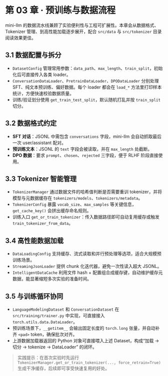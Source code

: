 # 第 03 章 · 预训练与数据流程

mini-llm 的数据流水线兼顾了实验便利性与工程可扩展性。本章会从数据格式、Tokenizer 管理、到高性能加载逐步展开，配合 `src/data` 与 `src/tokenizer` 目录阅读效果更佳。

## 3.1 数据配置与拆分
- `DatasetConfig` 管理常用参数：`data_path`、`max_length`、`train_split`，初始化后可直接传入各类 loader。
- `ConversationDataLoader`、`PretrainDataLoader`、`DPODataLoader` 分别处理 SFT、纯文本预训练、偏好数据。每个 loader 都会在 `load_*` 方法里打印样本统计，方便快速校验数据质量。
- 训练/验证划分使用 `get_train_test_split`，默认随机打乱并按 `train_split` 切分。

## 3.2 数据格式约定
- **SFT 对话**：JSONL 中需包含 `conversations` 字段，mini-llm 会自动抓取最后一次 user/assistant 配对。
- **预训练文本**：JSONL 的 `text` 字段会被读取，并在 `max_length` 处截断。
- **DPO 数据**：要求 `prompt`、`chosen`、`rejected` 三字段，便于 RLHF 阶段直接使用。

## 3.3 Tokenizer 智能管理
- `TokenizerManager` 通过数据文件的哈希值判断是否需要重训 tokenizer，并将模型与元数据缓存在 `tokenizers/models`、`tokenizers/metadata`。
- `TokenizerConfig` 暴露 `vocab_size`、`max_samples` 等关键信息，`get_cache_key()` 会拼出缓存命名规则。
- 训练入口 `get_or_train_tokenizer`：传入数据路径即可自动复用缓存或触发 `train_tokenizer_from_data`。

## 3.4 高性能数据加载
- `DataLoadingConfig` 支持缓存、流式读取和并行预处理等选项，适合大规模预训练场景。
- `StreamingJsonLoader` 提供 chunk 化迭代器，避免一次性读入超大 JSONL。
- `IntelligentDataCache` 利用文件 hash + 配置组合成缓存键，自动维护缓存元数据，能显著缩短多次实验的准备时间。

## 3.5 与训练循环协同
- `LanguageModelingDataset` 和 `ConversationDataset` 在 `src/training/trainer.py` 中实现，可直接接入 `torch.utils.data.DataLoader`。
- 预训练场景下，`__getitem__` 会输出固定长度的 `torch.long` 张量，并自动补齐 `<pad>` token，确保批次对齐。
- 上游数据加载器返回的 Python 对象可直接喂入上述 Dataset，构成“加载 → 切分 → tokenize → DataLoader” 的闭环。

> 实践提示：在首次实验时先运行 `TokenizerManager.get_or_train_tokenizer(..., force_retrain=True)` 生成干净缓存，后续即可享受快速复用的好处。
